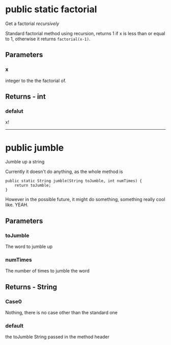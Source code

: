 # public static factorial

Get a factorial *recursively*

Standard factorial method using recursion, returns 1 if x is less than
or equal to 1, otherwise it returns `factorial(x-1)`.

## Parameters

### x 

integer to the the factorial of.
		

## Returns - int
### defalut 

x!
		

-----
# public jumble

Jumble up a string

Currently it doesn't do anything, as the whole method is

	public static String jumble(String toJumble, int numTimes) {
		return toJumble;
	}

However in the possible future, it might do something, something
really cool like. YEAH.

## Parameters

### toJumble

The word to jumble up

### numTimes

The number of times to jumble the word
		

## Returns - String
### Case0 	

Nothing, there is no case other than the standard one
		
### default 	

the toJumble String passed in the method header

